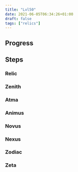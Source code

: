 ```yaml
---
title: "Lvl50"
date: 2021-06-05T06:34:26+01:00
draft: false
tags: ["relics"]
---
```

## Progress


## Steps
### Relic

### Zenith

### Atma

### Animus

### Novus

### Nexus

### Zodiac

### Zeta